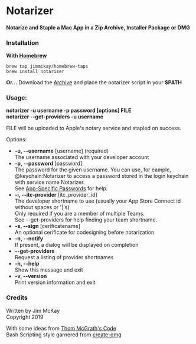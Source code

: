 # Notarizer

#### **Notarize and Staple a Mac App in a Zip Archive, Installer Package or DMG**

### Installation
**With [Homebrew](https://brew.sh)**  
```
brew tap jimmckay/homebrew-taps
brew install notarizer
```
**Or...**
Download the [Archive](https://github.com/jimmckay/notarizer/archive/v1.0.0.0.zip) and place the notarizer script in your **$PATH**

### Usage:
  **notarizer -u username -p password [options] FILE**  
  **notarizer --get-providers -u username**  

FILE will be uploaded to Apple's notary service and stapled on success.

Options:
- **-u, --username** [username] (required)  
   The username associated with your developer account
- **-p, --password** [password]  
   The password for the given username. You can use, for eample, @keychain:Notarizer to access a password stored in the login keychain with service name Notarizer.  
   See [App-Specific Passwords](https://support.apple.com/en-us/HT204397) for help.
- **-i, --itc-provider** [itc_provider_id]  
   The developer shortname to use (usually your App Store Connect id without spaces or '|'s)  
   Only required if you are a member of multiple Teams.  
   See --get-providers for help finding your team shortname.
- **-s, --sign** [cerificatename]  
   An optional cerificate for codesigning before notarization
- **-n, --notify**  
   If present, a dialog will be displayed on completion
- **--get-providers**  
   Request a listing of provider shortnames
- **-h, --help**  
   Show this message and exit
- **-v, --version**  
   Print version information and exit

### Credits
   Written by Jim McKay  
   Copyright 2019  
   
   With some ideas from [Thom McGrath's Code](https://github.com/thommcgrath/Beacon/blob/master/Installers/Mac/Build.sh "Thom McGrath's Code")  
   Bash Scripting style garnered from [create-dmg](https://github.com/andreyvit/create-dmg)
